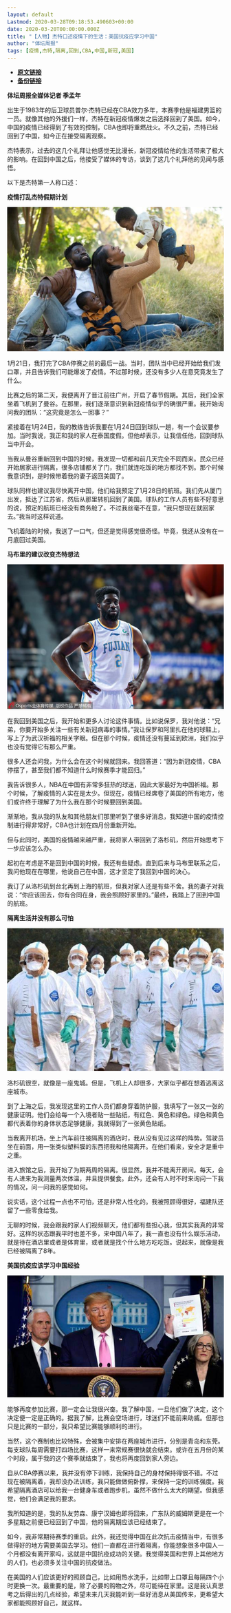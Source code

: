 ```yaml
---
layout: default
Lastmod: 2020-03-28T09:18:53.490603+00:00
date: 2020-03-20T00:00:00.000Z
title: "【人物】杰特口述疫情下的生活：美国抗疫应学习中国"
author: "体坛周报"
tags: [疫情,杰特,隔离,回到,CBA,中国,新冠,美国]
---
```


* [**原文链接**](http://www.titan24.com/publish/app/data/2020/03/20/310443/os_news.html)
* [**备份链接**](http://archive.ph/J0Oxj)


**体坛周报全媒体记者 季孟年**

出生于1983年的后卫球员普尔·杰特已经在CBA效力多年，本赛季他是福建男篮的一员。就像其他的外援们一样，杰特在新冠疫情爆发之后选择回到了美国。如今，中国的疫情已经得到了有效的控制，CBA也即将重燃战火。不久之前，杰特已经回到了中国，如今正在接受隔离观察。

杰特表示，过去的这几个礼拜让他感觉无比漫长，新冠疫情给他的生活带来了极大的影响。在回到中国之后，他接受了媒体的专访，谈到了这几个礼拜他的见闻与感悟。

以下是杰特第一人称口述：

**疫情打乱杰特假期计划**

**![IMG_8917.jpg](/images/post/193dee42eb33838244861fac30481c48.jpg)**

1月21日，我打完了CBA停赛之前的最后一战。当时，团队当中已经开始给我们发口罩，并且告诉我们可能爆发了疫情。不过那时候，还没有多少人在意究竟发生了什么。

比赛之后的第二天，我便离开了晋江前往广州，开启了春节假期。其后，我们全家坐着飞机到了曼谷。在那里，我们逐渐意识到新冠疫情似乎的确很严重。我开始询问我的团队：“这究竟是怎么一回事？”

紧接着在1月24日，我的教练告诉我要在1月24日回到球队一趟，有一个会议要参加。当时我说，我正和我的家人在泰国度假。但他却表示，让我信任他，回到球队当中开会。

当我从曼谷重新回到中国的时候，我发现一切都和前几天完全不同而来。民众已经开始居家进行隔离，很多店铺都关了门，我们就连吃饭的地方都找不到。那个时候我意识到，是时候带着我的妻子返回美国了。

球队同样也建议我尽快离开中国，他们给我预定了1月28日的航班。我们先从厦门出发，抵达了江苏省，然后从那里转机回到了美国。球队的工作人员有些不好意思的说，预定的航班已经没有商务舱了。不过我丝毫不在意，“我只想现在就回家去。”我当时这样说道。

飞机着陆的时候，我送了一口气，但还是觉得感觉很奇怪。毕竟，我还从没有在一月底回过美国。

**马布里的建议改变杰特想法**

**![Osports16026673.jpg](/images/post/7d9d6f9cb43b8a68a3bad23043f73d6d.jpg)**

在我回到美国之后，我开始和更多人讨论这件事情。比如说保罗，我对他说：“兄弟，你要开始多关注一些有关新冠病毒的事情。”我让保罗和阿里扎在他的球鞋上，写上了为武汉祈福的相关字眼。但在那个时候，疫情还没有蔓延到欧洲，我们似乎也没有觉得它有那么严重。

很多人还会问我，为什么会在这个时候就回来。我回答道：“因为新冠疫情，CBA停摆了，甚至我们都不知道什么时候赛季才能回归。”

我告诉很多人，NBA在中国有非常多狂热的球迷，因此大家最好为中国祈福。那个时候，了解疫情的人实在是太少。但现在，疫情已经席卷了美国的所有地方，他们或许终于理解了为什么我在那个时候要回到美国。

渐渐地，我从我的队友和其他朋友们那里听到了很多好消息，我知道中国的疫情控制进行得非常好，CBA也计划在四月份重新开始。

但与此同时，美国的疫情越来越严重，我将家人带回到了洛杉矶，然后开始思考下一步应该怎么办。

起初在考虑是不是回到中国的时候，我还有些疑虑。直到后来与马布里联系之后，我问他现在在哪里，他说自己在中国，这才坚定了我回到中国的决心。

我订了从洛杉矶到台北再到上海的航班，但我对家人还是有些不舍。我的妻子对我说：“你应该回去，你有合同在身，我会照顾好家里的。”最终，我踏上了回到中国的航班。

**隔离生活并没有那么可怕**

**![timg.jpg](/images/post/9d9f04810681b5bd9385029451bff626.jpg)**

洛杉矶很空，就像是一座鬼城。但是，飞机上人却很多，大家似乎都在想着逃离这座城市。

到了上海之后，我发现这里的工作人员们都身穿着防护服，我填写了一张又一张的健康证明。他们会给每一个入境者贴一些贴纸，有红色、黄色和绿色。绿色和黄色都代表着你的身体状态足够健康，我就得到了一张黄色贴纸。

当我离开机场，坐上汽车前往被隔离的酒店时，我从没有见过这样的阵势。驾驶员坐在前面，用一张类似塑料膜的东西把我和他隔离开。在他们看来，安全才是重中之重。

进入旅馆之后，我开始了为期两周的隔离。很显然，我并不能离开房间。每天，会有人进来为我测量两次体温，并且提供餐食。此外，还会有人时不时来询问一下我的情况，问一问我的感觉如何。

说实话，这个过程一点也不可怕，还是非常人性化的。我被照顾得很好，福建队还留了一些零食给我。

无聊的时候，我会跟我的家人们视频聊天，他们都有些担心我，但其实我真的非常好。这样的状态跟我平时也差不多，来中国八年了，我一直也没有什么娱乐活动，就是待在酒店里或者是体育里，或者就是找个什么地方吃吃饭。说起来，就像是我已经被隔离了8年。

**美国抗疫应该学习中国经验**

**![2020%2F0319%2F2e801ca6j00q7femd000uc000hs009zm.jpg](/images/post/b67848f4361793d7011e8a6dd2936a3c.jpg@!img01)**

能够再度参加比赛，那一定会让我很兴奋。我了解中国，一旦他们做了决定，这个决定便一定是正确的。据我了解，比赛会空场进行，球迷们不能前来助威。但那也只是比赛的一部分，我只希望比赛能够顺利的进行。

当然，这个赛制也比较特殊，会被集中安排在两座城市进行，分别是青岛和东莞。每支球队每周需要打四场比赛，这样一来常规赛很快就会结束。或许在五月份的某个时段，属于我的这个赛季就结束了，我也将再度回到家人旁边。

自从CBA停赛以来，我并没有停下训练，我保持自己的身材保持得很不错。不过现在被隔离着，我却没办法训练，我只能做做俯卧撑，来保持一定的训练强度。我希望隔离酒店可以给我一台健身车或者跑步机，虽然不做什么太大的期望。但我感觉，他们会满足我的要求。

我所知道的是，我的队友劳森、康宁汉姆也即将回来，广东队的威姆斯更是在一个多星期之前便已经回到了中国，他的隔离期应该已经结束了。

如今，我非常期待赛季的重启。此外，我还觉得中国在此次抗击疫情当中，有很多做得好的地方需要美国去学习。他们一直都在进行着隔离，你能想象很多中国人一个月都没有离开家吗，这就是中国抗疫成功的关键。我觉得美国和世界上其他地方的人们，也必须多关注中国的抗疫做法。

在美国的人们应该更好的照顾自己，比如用热水洗手，比如带上口罩且每隔四个小时更换一次。最重要的是，除了必要的购物之外，尽可能待在家里。这是我认真思考之后得出的几点经验，希望未来几天我能听到一些好消息从美国传来，更希望大家都能照顾好自己，就这样。

